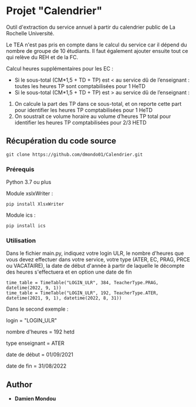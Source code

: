# Projet "Calendrier"

Outil d'extraction du service annuel à partir du calendrier public de La Rochelle Université.

Le TEA n'est pas pris en compte dans le calcul du service car il dépend du nombre de groupe de 10 étudiants. Il faut également ajouter ensuite tout ce qui relève du REH et de la FC.

Calcul heures supplémentaires pour les EC : 
* Si le sous-total (CM*1,5 + TD + TP) est < au service dû de l’enseignant : toutes les heures TP sont comptabilisées pour 1 HeTD
* Si le sous-total (CM*1,5 + TD + TP) est > au service dû de l’enseignant :
1. On calcule la part des TP dans ce sous-total, et on reporte cette part pour identifier les heures TP comptabilisées pour 1 HeTD
2. On soustrait ce volume horaire au volume d’heures TP total pour identifier les
heures TP comptabilisées pour 2/3 HETD

## Récupération du code source

```
git clone https://github.com/dmondo01/Calendrier.git
```

### Prérequis

Python 3.7 ou plus

Module xslxWriter :
```
pip install XlsxWriter
```

Module ics :
```
pip install ics
```

### Utilisation

Dans le fichier main.py, indiquez votre login ULR, le nombre d'heures que vous devez 
effectuer dans votre service, votre type (ATER, EC, PRAG, PRCE ou VACATAIRE), la date de début d'année à partir de laquelle le décompte des heures s'effectuera et en option une date de fin
```
time_table = TimeTable("LOGIN_ULR", 384, TeacherType.PRAG, datetime(2022, 9, 1))
time_table = TimeTable("LOGIN_ULR", 192, TeacherType.ATER, datetime(2021, 9, 1), datetime(2022, 8, 31))
```

Dans le second exemple :

login = "LOGIN_ULR"

nombre d'heures = 192 hetd

type enseignant = ATER

date de début = 01/09/2021

date de fin = 31/08/2022




## Author

* **Damien Mondou** 
